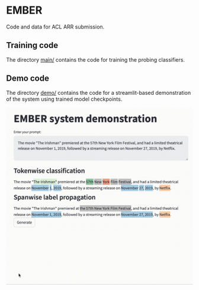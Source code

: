 # EMBER
Code and data for ACL ARR submission.

## Training code
The directory [main/](main/) contains the code for training the probing classifiers.


## Demo code
The directory [demo/](demo/) contains the code for a streamlit-based demonstration of the system using trained model checkpoints.

![Demo GIF](demo.gif)
